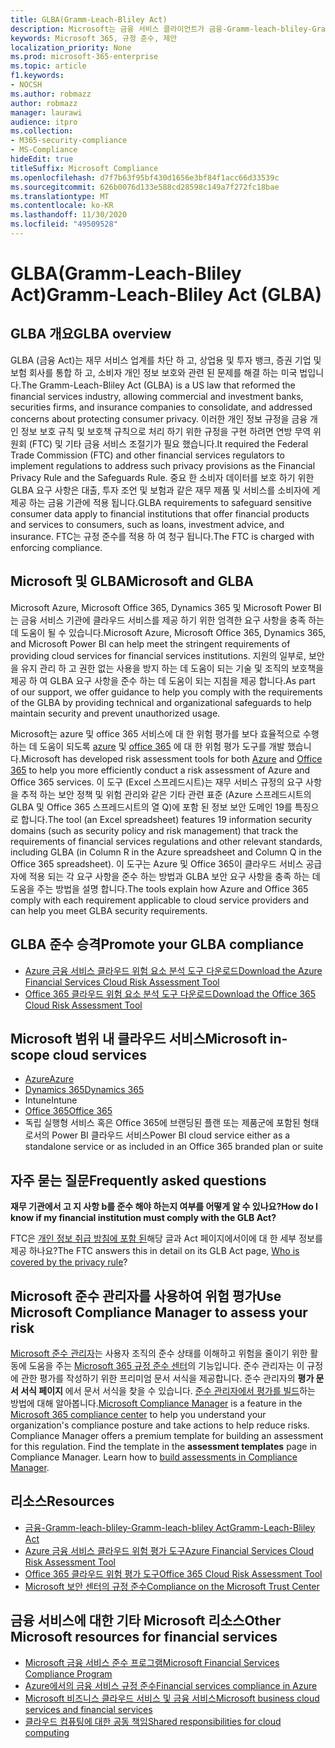 ```yaml
---
title: GLBA(Gramm-Leach-Bliley Act)
description: Microsoft는 금융 서비스 클라이언트가 금융-Gramm-leach-bliley-Gramm-leach-bliley Act (GLBA)의 개인 정보 및 보안 요구 사항을 준수 하도록 지원 합니다.
keywords: Microsoft 365, 규정 준수, 제안
localization_priority: None
ms.prod: microsoft-365-enterprise
ms.topic: article
f1.keywords:
- NOCSH
ms.author: robmazz
author: robmazz
manager: laurawi
audience: itpro
ms.collection:
- M365-security-compliance
- MS-Compliance
hideEdit: true
titleSuffix: Microsoft Compliance
ms.openlocfilehash: d7f7b63f95bf430d1656e3bf84f1acc66d33539c
ms.sourcegitcommit: 626b0076d133e588cd28598c149a7f272fc18bae
ms.translationtype: MT
ms.contentlocale: ko-KR
ms.lasthandoff: 11/30/2020
ms.locfileid: "49509528"
---
```

# <a name="gramm-leach-bliley-act-glba"></a><span data-ttu-id="c867e-104">GLBA(Gramm-Leach-Bliley Act)</span><span class="sxs-lookup"><span data-stu-id="c867e-104">Gramm-Leach-Bliley Act (GLBA)</span></span>

## <a name="glba-overview"></a><span data-ttu-id="c867e-105">GLBA 개요</span><span class="sxs-lookup"><span data-stu-id="c867e-105">GLBA overview</span></span>

<span data-ttu-id="c867e-106">GLBA (금융 Act)는 재무 서비스 업계를 차단 하 고, 상업용 및 투자 뱅크, 증권 기업 및 보험 회사를 통합 하 고, 소비자 개인 정보 보호와 관련 된 문제를 해결 하는 미국 법입니다.</span><span class="sxs-lookup"><span data-stu-id="c867e-106">The Gramm-Leach-Bliley Act (GLBA) is a US law that reformed the financial services industry, allowing commercial and investment banks, securities firms, and insurance companies to consolidate, and addressed concerns about protecting consumer privacy.</span></span> <span data-ttu-id="c867e-107">이러한 개인 정보 규정을 금융 개인 정보 보호 규칙 및 보호책 규칙으로 처리 하기 위한 규정을 구현 하려면 연방 무역 위원회 (FTC) 및 기타 금융 서비스 조절기가 필요 했습니다.</span><span class="sxs-lookup"><span data-stu-id="c867e-107">It required the Federal Trade Commission (FTC) and other financial services regulators to implement regulations to address such privacy provisions as the Financial Privacy Rule and the Safeguards Rule.</span></span> <span data-ttu-id="c867e-108">중요 한 소비자 데이터를 보호 하기 위한 GLBA 요구 사항은 대출, 투자 조언 및 보험과 같은 재무 제품 및 서비스를 소비자에 게 제공 하는 금융 기관에 적용 됩니다.</span><span class="sxs-lookup"><span data-stu-id="c867e-108">GLBA requirements to safeguard sensitive consumer data apply to financial institutions that offer financial products and services to consumers, such as loans, investment advice, and insurance.</span></span> <span data-ttu-id="c867e-109">FTC는 규정 준수를 적용 하 여 청구 됩니다.</span><span class="sxs-lookup"><span data-stu-id="c867e-109">The FTC is charged with enforcing compliance.</span></span>

## <a name="microsoft-and-glba"></a><span data-ttu-id="c867e-110">Microsoft 및 GLBA</span><span class="sxs-lookup"><span data-stu-id="c867e-110">Microsoft and GLBA</span></span>

<span data-ttu-id="c867e-111">Microsoft Azure, Microsoft Office 365, Dynamics 365 및 Microsoft Power BI는 금융 서비스 기관에 클라우드 서비스를 제공 하기 위한 엄격한 요구 사항을 충족 하는 데 도움이 될 수 있습니다.</span><span class="sxs-lookup"><span data-stu-id="c867e-111">Microsoft Azure, Microsoft Office 365, Dynamics 365, and Microsoft Power BI can help meet the stringent requirements of providing cloud services for financial services institutions.</span></span> <span data-ttu-id="c867e-112">지원의 일부로, 보안을 유지 관리 하 고 권한 없는 사용을 방지 하는 데 도움이 되는 기술 및 조직의 보호책을 제공 하 여 GLBA 요구 사항을 준수 하는 데 도움이 되는 지침을 제공 합니다.</span><span class="sxs-lookup"><span data-stu-id="c867e-112">As part of our support, we offer guidance to help you comply with the requirements of the GLBA by providing technical and organizational safeguards to help maintain security and prevent unauthorized usage.</span></span>

<span data-ttu-id="c867e-113">Microsoft는 azure 및 office 365 서비스에 대 한 위험 평가를 보다 효율적으로 수행 하는 데 도움이 되도록 [azure](https://servicetrust.microsoft.com/ViewPage/TrustDocuments?command=Download&downloadType=Document&downloadId=6b218946-c235-4234-9beb-d557e39a3f44&docTab=6d000410-c9e9-11e7-9a91-892aae8839ad_Compliance_Guides) 및 [office 365](https://servicetrust.microsoft.com/ViewPage/TrustDocuments?command=Download&downloadType=Document&downloadId=55702ffd-c35a-4619-8722-ab71c0c02002&docTab=6d000410-c9e9-11e7-9a91-892aae8839ad_Compliance_Guides) 에 대 한 위험 평가 도구를 개발 했습니다.</span><span class="sxs-lookup"><span data-stu-id="c867e-113">Microsoft has developed risk assessment tools for both [Azure](https://servicetrust.microsoft.com/ViewPage/TrustDocuments?command=Download&downloadType=Document&downloadId=6b218946-c235-4234-9beb-d557e39a3f44&docTab=6d000410-c9e9-11e7-9a91-892aae8839ad_Compliance_Guides) and [Office 365](https://servicetrust.microsoft.com/ViewPage/TrustDocuments?command=Download&downloadType=Document&downloadId=55702ffd-c35a-4619-8722-ab71c0c02002&docTab=6d000410-c9e9-11e7-9a91-892aae8839ad_Compliance_Guides) to help you more efficiently conduct a risk assessment of Azure and Office 365 services.</span></span> <span data-ttu-id="c867e-114">이 도구 (Excel 스프레드시트)는 재무 서비스 규정의 요구 사항을 추적 하는 보안 정책 및 위험 관리와 같은 기타 관련 표준 (Azure 스프레드시트의 GLBA 및 Office 365 스프레드시트의 열 Q)에 포함 된 정보 보안 도메인 19를 특징으로 합니다.</span><span class="sxs-lookup"><span data-stu-id="c867e-114">The tool (an Excel spreadsheet) features 19 information security domains (such as security policy and risk management) that track the requirements of financial services regulations and other relevant standards, including GLBA (in Column R in the Azure spreadsheet and Column Q in the Office 365 spreadsheet).</span></span> <span data-ttu-id="c867e-115">이 도구는 Azure 및 Office 365이 클라우드 서비스 공급자에 적용 되는 각 요구 사항을 준수 하는 방법과 GLBA 보안 요구 사항을 충족 하는 데 도움을 주는 방법을 설명 합니다.</span><span class="sxs-lookup"><span data-stu-id="c867e-115">The tools explain how Azure and Office 365 comply with each requirement applicable to cloud service providers and can help you meet GLBA security requirements.</span></span>

## <a name="promote-your-glba-compliance"></a><span data-ttu-id="c867e-116">GLBA 준수 승격</span><span class="sxs-lookup"><span data-stu-id="c867e-116">Promote your GLBA compliance</span></span>

- [<span data-ttu-id="c867e-117">Azure 금융 서비스 클라우드 위험 요소 분석 도구 다운로드</span><span class="sxs-lookup"><span data-stu-id="c867e-117">Download the Azure Financial Services Cloud Risk Assessment Tool</span></span>](https://servicetrust.microsoft.com/ViewPage/TrustDocuments?command=Download&downloadType=Document&downloadId=6b218946-c235-4234-9beb-d557e39a3f44&docTab=6d000410-c9e9-11e7-9a91-892aae8839ad_Compliance_Guides)
- [<span data-ttu-id="c867e-118">Office 365 클라우드 위험 요소 분석 도구 다운로드</span><span class="sxs-lookup"><span data-stu-id="c867e-118">Download the Office 365 Cloud Risk Assessment Tool</span></span>](https://servicetrust.microsoft.com/ViewPage/TrustDocuments?command=Download&downloadType=Document&downloadId=55702ffd-c35a-4619-8722-ab71c0c02002&docTab=6d000410-c9e9-11e7-9a91-892aae8839ad_Compliance_Guides)

## <a name="microsoft-in-scope-cloud-services"></a><span data-ttu-id="c867e-119">Microsoft 범위 내 클라우드 서비스</span><span class="sxs-lookup"><span data-stu-id="c867e-119">Microsoft in-scope cloud services</span></span>

- [<span data-ttu-id="c867e-120">Azure</span><span class="sxs-lookup"><span data-stu-id="c867e-120">Azure</span></span>](https://aka.ms/AzureCompliance)
- [<span data-ttu-id="c867e-121">Dynamics 365</span><span class="sxs-lookup"><span data-stu-id="c867e-121">Dynamics 365</span></span>](https://aka.ms/d365-compliance-list)
- <span data-ttu-id="c867e-122">Intune</span><span class="sxs-lookup"><span data-stu-id="c867e-122">Intune</span></span>
- [<span data-ttu-id="c867e-123">Office 365</span><span class="sxs-lookup"><span data-stu-id="c867e-123">Office 365</span></span>](https://go.microsoft.com/fwlink/p/?LinkID=2077751)
- <span data-ttu-id="c867e-124">독립 실행형 서비스 혹은 Office 365에 브랜딩된 플랜 또는 제품군에 포함된 형태로서의 Power BI 클라우드 서비스</span><span class="sxs-lookup"><span data-stu-id="c867e-124">Power BI cloud service either as a standalone service or as included in an Office 365 branded plan or suite</span></span>

## <a name="frequently-asked-questions"></a><span data-ttu-id="c867e-125">자주 묻는 질문</span><span class="sxs-lookup"><span data-stu-id="c867e-125">Frequently asked questions</span></span>

<span data-ttu-id="c867e-126">**재무 기관에서 고 지 사항 b를 준수 해야 하는지 여부를 어떻게 알 수 있나요?**</span><span class="sxs-lookup"><span data-stu-id="c867e-126">**How do I know if my financial institution must comply with the GLB Act?**</span></span>

<span data-ttu-id="c867e-127">FTC은 [개인 정보 취급 방침에 포함 된](https://www.ftc.gov/tips-advice/business-center/guidance/how-comply-privacy-consumer-financial-information-rule-gramm#whois)해당 글과 Act 페이지에서이에 대 한 세부 정보를 제공 하나요?</span><span class="sxs-lookup"><span data-stu-id="c867e-127">The FTC answers this in detail on its GLB Act page, [Who is covered by the privacy rule](https://www.ftc.gov/tips-advice/business-center/guidance/how-comply-privacy-consumer-financial-information-rule-gramm#whois)?</span></span>

## <a name="use-microsoft-compliance-manager-to-assess-your-risk"></a><span data-ttu-id="c867e-128">Microsoft 준수 관리자를 사용하여 위험 평가</span><span class="sxs-lookup"><span data-stu-id="c867e-128">Use Microsoft Compliance Manager to assess your risk</span></span>

<span data-ttu-id="c867e-p104">[Microsoft 준수 관리자](https://docs.microsoft.com/microsoft-365/compliance/compliance-manager)는 사용자 조직의 준수 상태를 이해하고 위험을 줄이기 위한 활동에 도움을 주는 [Microsoft 365 규정 준수 센터](https://docs.microsoft.com/microsoft-365/compliance/microsoft-365-compliance-center)의 기능입니다. 준수 관리자는 이 규정에 관한 평가를 작성하기 위한 프리미엄 문서 서식을 제공합니다. 준수 관리자의 **평가 문서 서식 페이지** 에서 문서 서식을 찾을 수 있습니다. [준수 관리자에서 평가를 빌드](https://docs.microsoft.com/microsoft-365/compliance/compliance-manager-assessments)하는 방법에 대해 알아봅니다.</span><span class="sxs-lookup"><span data-stu-id="c867e-p104">[Microsoft Compliance Manager](https://docs.microsoft.com/microsoft-365/compliance/compliance-manager) is a feature in the [Microsoft 365 compliance center](https://docs.microsoft.com/microsoft-365/compliance/microsoft-365-compliance-center) to help you understand your organization's compliance posture and take actions to help reduce risks. Compliance Manager offers a premium template for building an assessment for this regulation. Find the template in the **assessment templates** page in Compliance Manager. Learn how to [build assessments in Compliance Manager](https://docs.microsoft.com/microsoft-365/compliance/compliance-manager-assessments).</span></span>

## <a name="resources"></a><span data-ttu-id="c867e-133">리소스</span><span class="sxs-lookup"><span data-stu-id="c867e-133">Resources</span></span>

- [<span data-ttu-id="c867e-134">금융-Gramm-leach-bliley-Gramm-leach-bliley Act</span><span class="sxs-lookup"><span data-stu-id="c867e-134">Gramm-Leach-Bliley Act</span></span>](https://www.ftc.gov/tips-advice/business-center/privacy-and-security/gramm-leach-bliley-act)
- [<span data-ttu-id="c867e-135">Azure 금융 서비스 클라우드 위험 평가 도구</span><span class="sxs-lookup"><span data-stu-id="c867e-135">Azure Financial Services Cloud Risk Assessment Tool</span></span>](https://servicetrust.microsoft.com/ViewPage/TrustDocuments?command=Download&downloadType=Document&downloadId=6b218946-c235-4234-9beb-d557e39a3f44&docTab=6d000410-c9e9-11e7-9a91-892aae8839ad_Compliance_Guides)
- [<span data-ttu-id="c867e-136">Office 365 클라우드 위험 평가 도구</span><span class="sxs-lookup"><span data-stu-id="c867e-136">Office 365 Cloud Risk Assessment Tool</span></span>](https://servicetrust.microsoft.com/ViewPage/TrustDocuments?command=Download&downloadType=Document&downloadId=55702ffd-c35a-4619-8722-ab71c0c02002&docTab=6d000410-c9e9-11e7-9a91-892aae8839ad_Compliance_Guides)
- [<span data-ttu-id="c867e-137">Microsoft 보안 센터의 규정 준수</span><span class="sxs-lookup"><span data-stu-id="c867e-137">Compliance on the Microsoft Trust Center</span></span>](https://www.microsoft.com/trust-center/compliance/compliance-overview)

## <a name="other-microsoft-resources-for-financial-services"></a><span data-ttu-id="c867e-138">금융 서비스에 대한 기타 Microsoft 리소스</span><span class="sxs-lookup"><span data-stu-id="c867e-138">Other Microsoft resources for financial services</span></span>

- [<span data-ttu-id="c867e-139">Microsoft 금융 서비스 준수 프로그램</span><span class="sxs-lookup"><span data-stu-id="c867e-139">Microsoft Financial Services Compliance Program</span></span>](https://www.microsoft.com/download/details.aspx?id=55332)
- [<span data-ttu-id="c867e-140">Azure에서의 금융 서비스 규정 준수</span><span class="sxs-lookup"><span data-stu-id="c867e-140">Financial services compliance in Azure</span></span>](https://azure.microsoft.com/resources/videos/azurecon-2015-financial-services-compliance-in-azure/)
- [<span data-ttu-id="c867e-141">Microsoft 비즈니스 클라우드 서비스 및 금융 서비스</span><span class="sxs-lookup"><span data-stu-id="c867e-141">Microsoft business cloud services and financial services</span></span>](https://www.microsoft.com/trustcenter/cloudservices/financialservices)
- [<span data-ttu-id="c867e-142">클라우드 컴퓨팅에 대한 공동 책임</span><span class="sxs-lookup"><span data-stu-id="c867e-142">Shared responsibilities for cloud computing</span></span>](https://aka.ms/sharedresponsibility)
